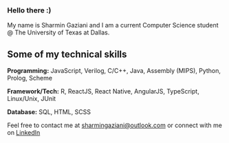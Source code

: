 ### Hello there :)

My name is Sharmin Gaziani and I am a current Computer Science student @ The University of Texas at Dallas.

## Some of my technical skills

**Programming:** JavaScript, Verilog, C/C++, Java, Assembly (MIPS), Python, Prolog, Scheme

**Framework/Tech:** R, ReactJS, React Native, AngularJS, TypeScript, Linux/Unix, JUnit

**Database:** SQL, HTML, SCSS

Feel free to contact me at sharmingaziani@outlook.com or connect with me on [LinkedIn](https://www.linkedin.com/in/sharmin-gaziani-3038b9204/)

